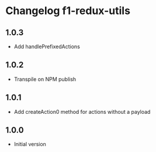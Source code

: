 # Changelog f1-redux-utils

## 1.0.3

* Add handlePrefixedActions

## 1.0.2

* Transpile on NPM publish

## 1.0.1

* Add createAction0 method for actions without a payload

## 1.0.0

* Initial version
